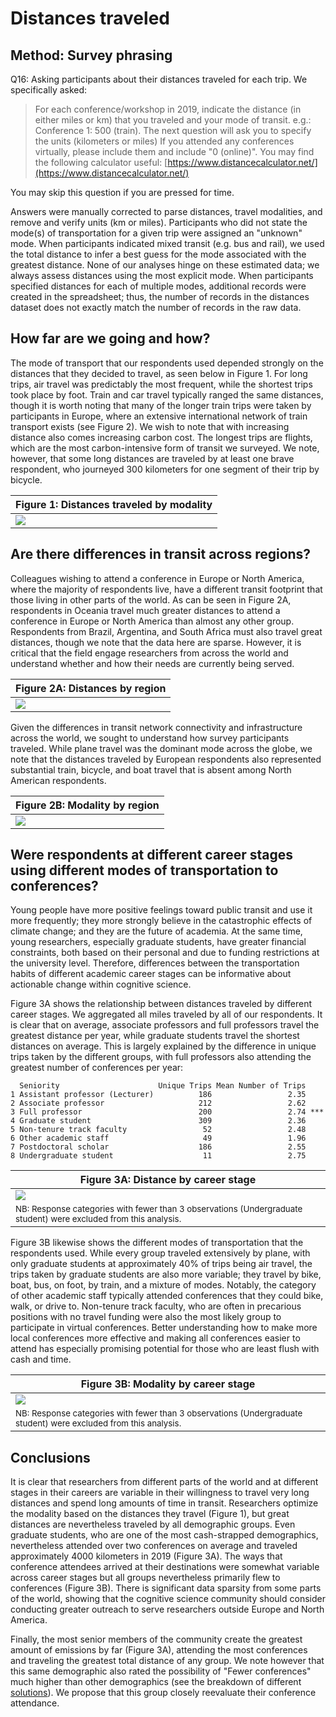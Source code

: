 # Distances traveled

## Method: Survey phrasing
Q16: Asking participants about their distances traveled for each trip. We specifically asked:

> For each conference/workshop in 2019, indicate the distance (in either miles or km) that you traveled and your mode of transit. e.g.: Conference 1: 500 (train). The next question will ask you to specify the units (kilometers or miles)  If you attended any conferences virtually, please include them and include "0 (online)".  You may find the following calculator useful: [https://www.distancecalculator.net/](https://www.distancecalculator.net/)  
> 
You may skip this question if you are pressed for time.

Answers were manually corrected to parse distances, travel modalities, and remove and verify units (km or miles). Participants who did not state the mode(s) of transportation for a given trip were assigned an "unknown" mode. When participants indicated mixed transit (e.g. bus and rail), we used the total distance to infer a best guess for the mode associated with the greatest distance. None of our analyses hinge on these estimated data; we always assess distances using the most explicit mode. When participants specified distances for each of multiple modes, additional records were created in the spreadsheet; thus, the number of records in the distances dataset does not exactly match the number of records in the raw data.


## How far are we going and how?

The mode of transport that our respondents used depended strongly on the distances that they decided to travel, as seen below in Figure 1. For long trips, air travel was predictably the most frequent, while the shortest trips took place by foot. Train and car travel typically ranged the same distances, though it is worth noting that many of the longer train trips were taken by participants in Europe, where an extensive international network of train transport exists (see Figure 2). We wish to note that with increasing distance also comes increasing carbon cost. The longest trips are flights, which are the most carbon-intensive form of transit we surveyed. We note, however, that some long distances are traveled by at least one brave respondent, who journeyed 300 kilometers for one segment of their trip by bicycle.


| Figure 1: Distances traveled by modality | 
| --- | 
| ![](../images/average_distances.png) |


## Are there differences in transit across regions?

Colleagues wishing to attend a conference in Europe or North America, where the majority of respondents live, have a different transit footprint that those living in other parts of the world. As can be seen in Figure 2A, respondents in Oceania travel much greater distances to attend a conference in Europe or North America than almost any other group. Respondents from Brazil, Argentina, and South Africa must also travel great distances, though we note that the data here are sparse. However, it is critical that the field engage researchers from across the world and understand whether and how their needs are currently being served.


| Figure 2A: Distances by region |
| --- |
| ![](../images/distances_by_region_means.png) | 

Given the differences in transit network connectivity and infrastructure across the world, we sought to understand how survey participants traveled. While plane travel was the dominant mode across the globe, we note that the distances traveled by European respondents also represented substantial train, bicycle, and boat travel that is absent among North American respondents.

| Figure 2B: Modality by region |
| --- |
| ![](../images/modality_by_region.png) |


## Were respondents at different career stages using different modes of transportation to conferences?

Young people have more positive feelings toward public transit and use it more frequently; they more strongly believe in the catastrophic effects of climate change; and they are the future of academia. At the same time, young researchers, especially graduate students, have greater financial constraints, both based on their personal and due to funding restrictions at the university level. Therefore, differences between  the transportation habits of different academic career stages can be informative about actionable change within cognitive science.

Figure 3A shows the relationship between distances traveled by different career stages. We aggregated all miles traveled by all of our respondents. It is clear that on average, associate professors and full professors travel the greatest distance per year, while graduate students travel the shortest distances on average. This is largely explained by the difference in unique trips taken by the different groups, with full professors also attending the greatest number of conferences per year:

```
  Seniority                      Unique Trips Mean Number of Trips
1 Assistant professor (Lecturer)          186                 2.35
2 Associate professor                     212                 2.62
3 Full professor                          200                 2.74 ***
4 Graduate student                        309                 2.36
5 Non-tenure track faculty                 52                 2.48
6 Other academic staff                     49                 1.96
7 Postdoctoral scholar                    186                 2.55
8 Undergraduate student                    11                 2.75
```


| Figure 3A: Distance by career stage | 
| ------------------------- |
| ![](../images/distances_by_career_means.png) |
| <small>NB: Response categories with fewer than 3 observations (Undergraduate student) were excluded from this analysis.</small> |


Figure 3B likewise shows the different modes of transportation that the respondents used. While every group traveled extensively by plane, with only graduate students at approximately 40% of trips being air travel, the trips taken by graduate students are also more variable; they travel by bike, boat, bus, on foot, by train, and a mixture of modes. Notably, the category of other academic staff typically attended conferences that they could bike, walk, or drive to. Non-tenure track faculty, who are often in precarious positions with no travel funding were also the most likely group to participate in virtual conferences. Better understanding how to make more local conferences more effective and making all conferences easier to attend has especially promising potential for those who are least flush with cash and time.


| Figure 3B: Modality by career stage |
| --- |
| ![](../images/modality_by_career.png) |
| <small>NB: Response categories with fewer than 3 observations (Undergraduate student) were excluded from this analysis.</small> |


## Conclusions

It is clear that researchers from different parts of the world and at different stages in their careers are variable in their willingness to travel very long distances and spend long amounts of time in transit. Researchers optimize the modality based on the distances they travel (Figure 1), but great distances are nevertheless traveled by all demographic groups. Even graduate students, who are one of the most cash-strapped demographics, nevertheless attended over two conferences on average and traveled approximately 4000 kilometers in 2019 (Figure 3A). The ways that conference attendees arrived at their destinations were somewhat variable across career stages but all groups nevertheless primarily flew to conferences (Figure 3B). There is significant data sparsity from some parts of the world, showing that the cognitive science community should consider conducting greater outreach to serve researchers outside Europe and North America. 

Finally, the most senior members of the community create the greatest amount of emissions by far (Figure 3A), attending the most conferences and traveling the greatest total distance of any group. We note however that this same demographic also rated the possibility of "Fewer conferences" much higher than other demographics (see the breakdown of different [solutions](solutions.md)). We propose that this group closely reevaluate their conference attendance.
